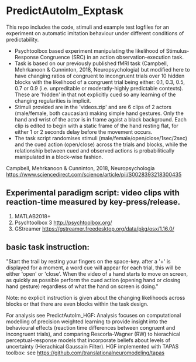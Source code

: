 # PredictAutoIm_Exptask
This repo includes the code, stimuli and example test logfiles for an experiment on automatic imitation behaviour under different conditions of predictability. 

* Psychtoolbox based experiment manipulating the likelihood of Stimulus-Response Congruence (SRC) in an action observation-execution task. 
* Task is based on our previously published fMRI task (Campbell, Mehrkanoon & Cunninton, 2018, Neuropsychologia) but modified here to have changing ratios of congruent to incongruent trials over 10 hidden blocks with the likelihood of a congruent trial being either: 0.1, 0.3, 0.5, 0.7 or 0.9 (i.e. unpreditable or moderatly-highly predictable contexts). These are 'hidden' in that not explicitly cued so any learning of the changing regularities is implicit.
* Stimuli provided are in the 'videos.zip' and are 6 clips of 2 actors (male/female, both caucasian) making simple hand gestures. Only the hand and wrist of the actor is in frame agaist a black background. Each clip is edited to begin with a static frame of the hand resting flat, for either 1 or 2 seconds delay before the movement occurs. 
* The task script randomises stimuli (male/female/open/close/1sec/2sec) and the cued action (open/close) across the trials and blocks, while the relationship between cued and observed actions is probabilitically manipulated in a block-wise fashion.

Campbell, Mehrkanoon & Cunninton, 2018, Neuropsychologia https://www.sciencedirect.com/science/article/pii/S0028393218300435



## Experimental paradigm script: video clips with reaction-time measured by key-press/release.
 1) MATLAB2018+   
 2) Psychtoolbox 3  http://psychtoolbox.org/     
 3) GStreamer https://gstreamer.freedesktop.org/data/pkg/osx/1.16.0/

## basic task instruction:
"Start the trail by resting your fingers on the space-key. after a '+' is displayed for a moment, a word cue will appear for each trial, this will be either 'open' or 'close'. When the video of a hand starts to move on screen, as quickly as possible perform the cued action (opening hand or closing hand gesture) regardless of what the hand on screen is doing." 

Note: no explicit instruction is given about the changing likelihoods across blocks or that there are even blocks within the task design.

For analysis see PredictAutoIm_HGF: Analysis focuses on computational modelling of precision weighted learning to provide insight into the behavioural effects (reaction time differences between congruent and incongruent trials), and comparing Rescorla-Wagner (RW) to hierachical perceptual-response models that incorporate beliefs about levels of uncertainty (Hierachical Gaussain Filter). HGF implemented with TAPAS toolbox: see https://github.com/translationalneuromodeling/tapas 
